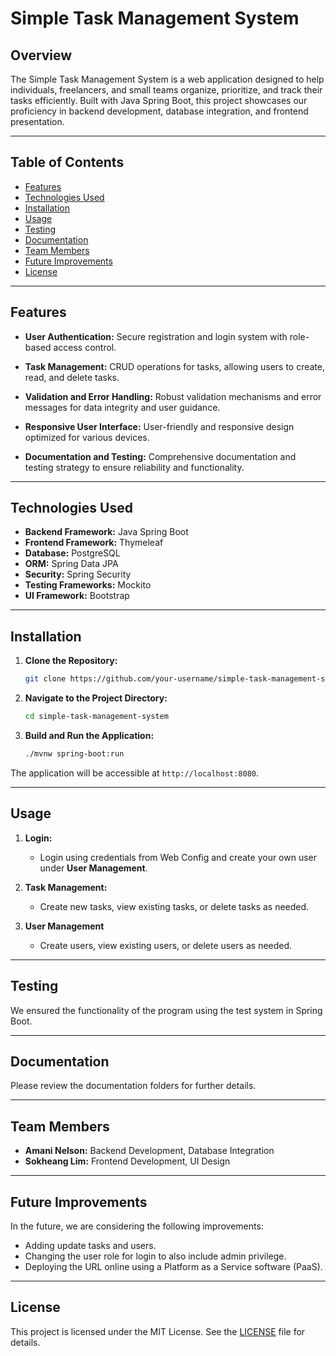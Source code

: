 # Simple Task Management System

## Overview

The Simple Task Management System is a web application designed to help individuals, freelancers, and small teams organize, prioritize, and track their tasks efficiently. Built with Java Spring Boot, this project showcases our proficiency in backend development, database integration, and frontend presentation.

---

## Table of Contents

- [Features](#features)
- [Technologies Used](#technologies-used)
- [Installation](#installation)
- [Usage](#usage)
- [Testing](#testing)
- [Documentation](#documentation)
- [Team Members](#team-members)
- [Future Improvements](#future-improvements)
- [License](#license)

---

## Features

- **User Authentication:** Secure registration and login system with role-based access control.
  
- **Task Management:** CRUD operations for tasks, allowing users to create, read, and delete tasks.
  
- **Validation and Error Handling:** Robust validation mechanisms and error messages for data integrity and user guidance.
  
- **Responsive User Interface:** User-friendly and responsive design optimized for various devices.
  
- **Documentation and Testing:** Comprehensive documentation and testing strategy to ensure reliability and functionality.

---

## Technologies Used

- **Backend Framework:** Java Spring Boot
- **Frontend Framework:** Thymeleaf
- **Database:** PostgreSQL
- **ORM:** Spring Data JPA
- **Security:** Spring Security
- **Testing Frameworks:** Mockito
- **UI Framework:** Bootstrap

---

## Installation

1. **Clone the Repository:**
    ```bash
    git clone https://github.com/your-username/simple-task-management-system.git
    ```

2. **Navigate to the Project Directory:**
    ```bash
    cd simple-task-management-system
    ```

3. **Build and Run the Application:**
    ```bash
    ./mvnw spring-boot:run
    ```

The application will be accessible at `http://localhost:8080`.

---

## Usage

1. **Login:**
    - Login using credentials from Web Config and create your own user under **User Management**.
  
2. **Task Management:**
    - Create new tasks, view existing tasks, or delete tasks as needed.

3. **User Management**
   - Create users, view existing users, or delete users as needed.

---

## Testing

We ensured the functionality of the program using the test system in Spring Boot.

---


## Documentation

Please review the documentation folders for further details.

---

## Team Members

- **Amani Nelson:** Backend Development, Database Integration
- **Sokheang Lim:** Frontend Development, UI Design

---

## Future Improvements

In the future, we are considering the following improvements:
- Adding update tasks and users.
- Changing the user role for login to also include admin privilege.
- Deploying the URL online using a Platform as a Service software (PaaS).

---

## License

This project is licensed under the MIT License. See the [LICENSE](LICENSE) file for details.
